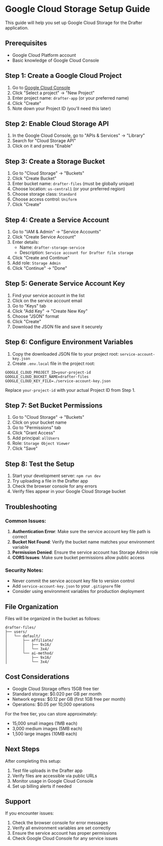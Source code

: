 # Google Cloud Storage Setup Guide

This guide will help you set up Google Cloud Storage for the Drafter application.

## Prerequisites

- Google Cloud Platform account
- Basic knowledge of Google Cloud Console

## Step 1: Create a Google Cloud Project

1. Go to [Google Cloud Console](https://console.cloud.google.com/)
2. Click "Select a project" → "New Project"
3. Enter project name: `drafter-app` (or your preferred name)
4. Click "Create"
5. Note down your Project ID (you'll need this later)

## Step 2: Enable Cloud Storage API

1. In the Google Cloud Console, go to "APIs & Services" → "Library"
2. Search for "Cloud Storage API"
3. Click on it and press "Enable"

## Step 3: Create a Storage Bucket

1. Go to "Cloud Storage" → "Buckets"
2. Click "Create Bucket"
3. Enter bucket name: `drafter-files` (must be globally unique)
4. Choose location: `us-central1` (or your preferred region)
5. Choose storage class: `Standard`
6. Choose access control: `Uniform`
7. Click "Create"

## Step 4: Create a Service Account

1. Go to "IAM & Admin" → "Service Accounts"
2. Click "Create Service Account"
3. Enter details:
   - Name: `drafter-storage-service`
   - Description: `Service account for Drafter file storage`
4. Click "Create and Continue"
5. Add role: `Storage Admin`
6. Click "Continue" → "Done"

## Step 5: Generate Service Account Key

1. Find your service account in the list
2. Click on the service account email
3. Go to "Keys" tab
4. Click "Add Key" → "Create New Key"
5. Choose "JSON" format
6. Click "Create"
7. Download the JSON file and save it securely

## Step 6: Configure Environment Variables

1. Copy the downloaded JSON file to your project root: `service-account-key.json`
2. Create `.env.local` file in the project root:
```env
GOOGLE_CLOUD_PROJECT_ID=your-project-id
GOOGLE_CLOUD_BUCKET_NAME=drafter-files
GOOGLE_CLOUD_KEY_FILE=./service-account-key.json
```

Replace `your-project-id` with your actual Project ID from Step 1.

## Step 7: Set Bucket Permissions

1. Go to "Cloud Storage" → "Buckets"
2. Click on your bucket name
3. Go to "Permissions" tab
4. Click "Grant Access"
5. Add principal: `allUsers`
6. Role: `Storage Object Viewer`
7. Click "Save"

## Step 8: Test the Setup

1. Start your development server: `npm run dev`
2. Try uploading a file in the Drafter app
3. Check the browser console for any errors
4. Verify files appear in your Google Cloud Storage bucket

## Troubleshooting

### Common Issues:

1. **Authentication Error**: Make sure the service account key file path is correct
2. **Bucket Not Found**: Verify the bucket name matches your environment variable
3. **Permission Denied**: Ensure the service account has Storage Admin role
4. **CORS Issues**: Make sure bucket permissions allow public access

### Security Notes:

- Never commit the service account key file to version control
- Add `service-account-key.json` to your `.gitignore` file
- Consider using environment variables for production deployment

## File Organization

Files will be organized in the bucket as follows:
```
drafter-files/
├── users/
│   └── default/
│       ├── affiliate/
│       │   ├── 9x16/
│       │   └── 3x4/
│       └── ai-method/
│           ├── 9x16/
│           └── 3x4/
```

## Cost Considerations

- Google Cloud Storage offers 15GB free tier
- Standard storage: $0.020 per GB per month
- Network egress: $0.12 per GB (first 1GB free per month)
- Operations: $0.05 per 10,000 operations

For the free tier, you can store approximately:
- 15,000 small images (1MB each)
- 3,000 medium images (5MB each)
- 1,500 large images (10MB each)

## Next Steps

After completing this setup:
1. Test file uploads in the Drafter app
2. Verify files are accessible via public URLs
3. Monitor usage in Google Cloud Console
4. Set up billing alerts if needed

## Support

If you encounter issues:
1. Check the browser console for error messages
2. Verify all environment variables are set correctly
3. Ensure the service account has proper permissions
4. Check Google Cloud Console for any service issues



